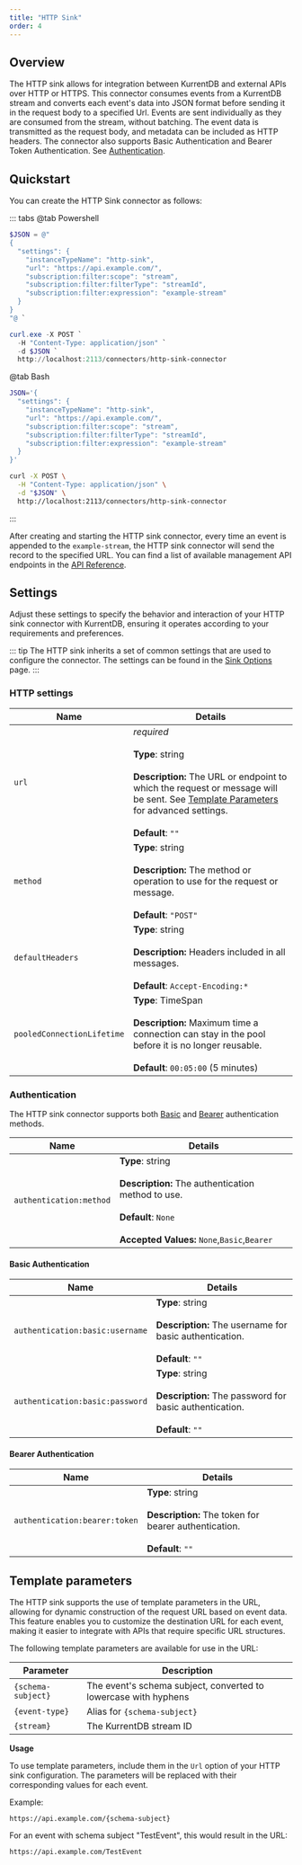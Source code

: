 ```yaml
---
title: "HTTP Sink"
order: 4
---
```


## Overview

The HTTP sink allows for integration between KurrentDB and external
APIs over HTTP or HTTPS. This connector consumes events from a KurrentDB
stream and converts each event's data into JSON format before sending it in the
request body to a specified Url. Events are sent individually as they are
consumed from the stream, without batching. The event data is transmitted as the
request body, and metadata can be included as HTTP headers. The connector also
supports Basic Authentication and Bearer Token Authentication. See [Authentication](#authentication).

## Quickstart

You can create the HTTP Sink connector as follows:

::: tabs
@tab Powershell

```powershell
$JSON = @"
{
  "settings": {
    "instanceTypeName": "http-sink",
    "url": "https://api.example.com/",
    "subscription:filter:scope": "stream",
    "subscription:filter:filterType": "streamId",
    "subscription:filter:expression": "example-stream"
  }
}
"@ `

curl.exe -X POST `
  -H "Content-Type: application/json" `
  -d $JSON `
  http://localhost:2113/connectors/http-sink-connector
```

@tab Bash

```bash
JSON='{
  "settings": {
    "instanceTypeName": "http-sink",
    "url": "https://api.example.com/",
    "subscription:filter:scope": "stream",
    "subscription:filter:filterType": "streamId",
    "subscription:filter:expression": "example-stream"
  }
}'

curl -X POST \
  -H "Content-Type: application/json" \
  -d "$JSON" \
  http://localhost:2113/connectors/http-sink-connector
```
:::

After creating and starting the HTTP sink connector, every time an event is
appended to the `example-stream`, the HTTP sink connector will send the record
to the specified URL. You can find a list of available management API endpoints
in the [API Reference](../manage.md).

## Settings

Adjust these settings to specify the behavior and interaction of your HTTP sink connector with KurrentDB, ensuring it operates according to your requirements and preferences.

::: tip
The HTTP sink inherits a set of common settings that are used to configure the connector. The settings can be found in
the [Sink Options](../settings.md#sink-options) page.
:::

### HTTP settings

| Name                       | Details                                                                                                                                                                                                                           |
| -------------------------- | --------------------------------------------------------------------------------------------------------------------------------------------------------------------------------------------------------------------------------- |
| `url`                      | _required_<br><br> **Type**: string<br><br>**Description:** The URL or endpoint to which the request or message will be sent. See [Template Parameters](http#template-parameters) for advanced settings.<br><br>**Default**: `""` |
| `method`                   | **Type**: string<br><br>**Description:** The method or operation to use for the request or message.<br><br>**Default**: `"POST"`                                                                                                  |
| `defaultHeaders`           | **Type**: string<br><br>**Description:** Headers included in all messages.<br><br>**Default**: `Accept-Encoding:*`                                                                                                                |
| `pooledConnectionLifetime` | **Type**: TimeSpan<br><br>**Description:** Maximum time a connection can stay in the pool before it is no longer reusable.<br><br>**Default**: `00:05:00` (5 minutes)                                                             |

### Authentication

The HTTP sink connector supports both [Basic](https://datatracker.ietf.org/doc/html/rfc7617) and [Bearer](https://datatracker.ietf.org/doc/html/rfc6750) authentication methods.

| Name                    | Details                                                                                                                                                   |
| ----------------------- | --------------------------------------------------------------------------------------------------------------------------------------------------------- |
| `authentication:method` | **Type**: string<br><br>**Description:** The authentication method to use.<br><br>**Default**: `None`<br><br>**Accepted Values:** `None`,`Basic`,`Bearer` |

#### Basic Authentication

| Name                            | Details                                                                                                  |
| ------------------------------- | -------------------------------------------------------------------------------------------------------- |
| `authentication:basic:username` | **Type**: string<br><br>**Description:** The username for basic authentication.<br><br>**Default**: `""` |
| `authentication:basic:password` | **Type**: string<br><br>**Description:** The password for basic authentication.<br><br>**Default**: `""` |

#### Bearer Authentication

| Name                          | Details                                                                                                |
| ----------------------------- | ------------------------------------------------------------------------------------------------------ |
| `authentication:bearer:token` | **Type**: string<br><br>**Description:** The token for bearer authentication.<br><br>**Default**: `""` |

## Template parameters

The HTTP sink supports the use of template parameters in the URL,
allowing for dynamic construction of the request URL based on event data. This
feature enables you to customize the destination URL for each event, making it
easier to integrate with APIs that require specific URL structures.

The following template parameters are available for use in the URL:

| Parameter          | Description                                                     |
| ------------------ | --------------------------------------------------------------- |
| `{schema-subject}` | The event's schema subject, converted to lowercase with hyphens |
| `{event-type}`     | Alias for `{schema-subject}`                                    |
| `{stream}`         | The KurrentDB stream ID                                         |

**Usage**

To use template parameters, include them in the `Url` option of your HTTP sink configuration. The parameters will be
replaced with their corresponding values for each event.

Example:

```
https://api.example.com/{schema-subject}
```

For an event with schema subject "TestEvent", this would result in the URL:

```
https://api.example.com/TestEvent
```
